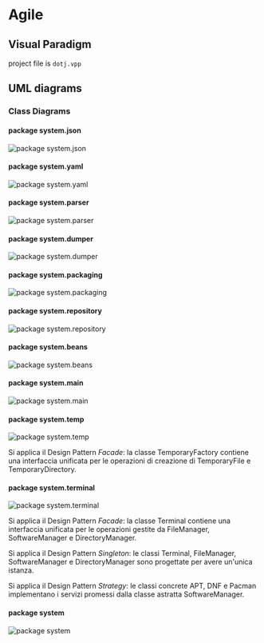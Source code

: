 # Agile

## Visual Paradigm

project file is `dotj.vpp`

## UML diagrams

### Class Diagrams

#### package system.json

![package system.json](system.json.png)

#### package system.yaml

![package system.yaml](system.yaml.png)

#### package system.parser

![package system.parser](system.parser.png)

#### package system.dumper

![package system.dumper](system.dumper.png)

#### package system.packaging

![package system.packaging](system.packaging.png)

#### package system.repository

![package system.repository](system.repository.png)

#### package system.beans

![package system.beans](system.beans.png)

#### package system.main

![package system.main](system.main.png)

#### package system.temp

![package system.temp](system.temp.png)

Si applica il Design Pattern *Facade*: la classe TemporaryFactory contiene una interfaccia unificata per le operazioni di creazione di TemporaryFile e TemporaryDirectory.

#### package system.terminal

![package system.terminal](system.terminal.png)

Si applica il Design Pattern *Facade*: la classe Terminal contiene una interfaccia unificata per le operazioni gestite da FileManager, SoftwareManager e DirectoryManager.

Si applica il Design Pattern *Singleton*: le classi Terminal, FileManager, SoftwareManager e DirectoryManager sono progettate per avere un'unica istanza.

Si applica il Design Pattern *Strategy*: le classi concrete APT, DNF e Pacman implementano i servizi promessi dalla classe astratta SoftwareManager.

#### package system

![package system](system.png)
